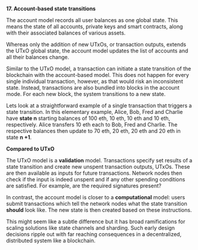 **17. Account-based state transitions**  

The account model records all user balances as one global state. This means the state of all accounts, private keys and smart contracts, along with their associated balances of various assets.

Whereas only the addition of new UTxOs, or transaction outputs, extends the UTxO global state, the account model updates the list of accounts and all their balances change. 

Similar to the UTxO model, a transaction can initiate a state transition of the blockchain with the account-based model. This does not happen for every single individual transaction, however, as that would risk an inconsistent state. Instead, transactions are also bundled into blocks in the account mode. For each new block, the system transitions to a new state. 

Lets look at a straightforward example of a single transaction that triggers a state transition. In this elementary example, Alice, Bob, Fred and Charlie have **state n** starting balances of 100 eth, 10 eth, 10 eth and 10 eth, respectively. Alice transfers 10 eth each to Bob, Fred and Charlie. The respective balances then update to 70 eth, 20 eth, 20 eth and 20 eth in state **n +1**.

**Compared to UTxO** 

The UTxO model is a **validation** model. Transactions specify set results of a state transition and create new unspent transaction outputs, UTxOs. These are then available as inputs for future transactions. Network nodes then check if the input is indeed unspent and if any other spending conditions are satisfied. For example, are the required signatures present?

In contrast, the account model is closer to a **computational** model: users submit transactions which tell the network nodes what the state transition **should** look like. The new state is then created based on these instructions. 

This might seem like a subtle difference but it has broad ramifications for scaling solutions like state channels and sharding. Such early design decisions ripple out with far reaching consequences in a decentralized, distributed system like a blockchain. 
